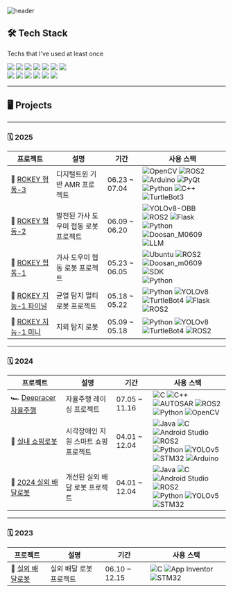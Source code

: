 ![header](https://capsule-render.vercel.app/api?type=Waving&section=header&height=300&text=Hello&fontAlignX=50&fontAlignY=45&color=gradient&fontSize=100&fontColor=ffffff&desc=It's%20Dawon%20GitHub)

## 🛠️ Tech Stack  
Techs that I've used at least once  

<p>
  <img src="https://img.shields.io/badge/Python-3776AB?style=for-the-badge&logo=python&logoColor=white"/>
  <img src="https://img.shields.io/badge/Java-007396?style=for-the-badge&logo=java&logoColor=white"/>
  <img src="https://img.shields.io/badge/C++-00599C?style=for-the-badge&logo=c%2B%2B&logoColor=white"/>
  <img src="https://img.shields.io/badge/C-A8B9CC?style=for-the-badge&logo=c&logoColor=white"/>
  <img src="https://img.shields.io/badge/ROS2-22314E?style=for-the-badge&logo=ros&logoColor=white"/>
  <img src="https://img.shields.io/badge/Linux-FCC624?style=for-the-badge&logo=linux&logoColor=black"/>
  <img src="https://img.shields.io/badge/Flask-000000?style=for-the-badge&logo=flask&logoColor=white"/>
  <br>
  <img src="https://img.shields.io/badge/Arduino-00979D?style=for-the-badge&logo=arduino&logoColor=white"/>
  <img src="https://img.shields.io/badge/Android%20Studio-3DDC84?style=for-the-badge&logo=android-studio&logoColor=white"/>
  <img src="https://img.shields.io/badge/STM32-03234B?style=for-the-badge&logo=stmicroelectronics&logoColor=white"/>
  <img src="https://img.shields.io/badge/PyTorch-EE4C2C?style=for-the-badge&logo=pytorch&logoColor=white"/>
  <img src="https://img.shields.io/badge/AWS-232F3E?style=for-the-badge&logo=amazon-aws&logoColor=white"/>
  <img src="https://img.shields.io/badge/Firebase-FFCA28?style=for-the-badge&logo=firebase&logoColor=black"/>
</p>

---

## 🖥️ Projects

---

### 🗓️ 2025
| 프로젝트 | 설명 | 기간 | 사용 스택 |
|----------|------|------|-----------|
| 🤝 [ROKEY 협동-3](https://github.com/seodawon/DigitalTwin_AutoDriving.git) | 디지털트윈 기반 AMR 프로젝트 | 06.23 ~ 07.04 | ![OpenCV](https://img.shields.io/badge/OpenCV-5C3EE8?style=flat&logo=opencv&logoColor=white) ![ROS2](https://img.shields.io/badge/ROS2-F7DF1E?style=flat&logo=ros&logoColor=black) ![Arduino](https://img.shields.io/badge/Arduino-00979D?style=flat&logo=arduino&logoColor=white) ![PyQt](https://img.shields.io/badge/PyQt-41CD52?style=flat&logo=qt&logoColor=white) <br> ![Python](https://img.shields.io/badge/Python-3776AB?style=flat&logo=python&logoColor=white) ![C++](https://img.shields.io/badge/C++-00599C?style=flat&logo=c%2B%2B&logoColor=white) ![TurtleBot3](https://img.shields.io/badge/TurtleBot3-00ADEF?style=flat&logo=robotframework&logoColor=white) |
| 🤝 [ROKEY 협동-2](https://github.com/seodawon/Fitomi_Assist_AI_Cobot.git) | 발전된 가사 도우미 협동 로봇 프로젝트 | 06.09 ~ 06.20 | ![YOLOv8-OBB](https://img.shields.io/badge/YOLOv8_OBB-FF3366?style=flat&logo=github&logoColor=white) ![ROS2](https://img.shields.io/badge/ROS2-F7DF1E?style=flat&logo=ros&logoColor=black) ![Flask](https://img.shields.io/badge/Flask-000000?style=flat&logo=flask&logoColor=white) ![Python](https://img.shields.io/badge/Python-3776AB?style=flat&logo=python&logoColor=white) <br> ![Doosan_M0609](https://img.shields.io/badge/Doosan_M0609-005BAC?style=flat&logo=robotframework&logoColor=white) ![LLM](https://img.shields.io/badge/LLM-800080?style=flat&logo=openai&logoColor=white) |
| 🤝 [ROKEY 협동-1](https://github.com/seodawon/MyHandy_cobot.git) | 가사 도우미 협동 로봇 프로젝트 | 05.23 ~ 06.05 | ![Ubuntu](https://img.shields.io/badge/Ubuntu_22.04-E95420?style=flat&logo=ubuntu&logoColor=white) ![ROS2](https://img.shields.io/badge/ROS2_Humble-F7DF1E?style=flat&logo=ros&logoColor=black) ![Doosan_m0609](https://img.shields.io/badge/Doosan_m0609-005BAC?style=flat&logo=robotframework&logoColor=white) ![SDK](https://img.shields.io/badge/Doosan_SDK-0066CC?style=flat&logo=code&logoColor=white) <br> ![Python](https://img.shields.io/badge/Python_3.8-3776AB?style=flat&logo=python&logoColor=white) |
| 🧠 [ROKEY 지능-1 파이널](https://github.com/seodawon/Crack_AMR_robot.git) | 균열 탐지 멀티 로봇 프로젝트 | 05.18 ~ 05.22 | ![Python](https://img.shields.io/badge/Python-3776AB?style=flat&logo=python&logoColor=white) ![YOLOv8](https://img.shields.io/badge/YOLOv8-FF3366?style=flat&logo=github&logoColor=white) ![TurtleBot4](https://img.shields.io/badge/TurtleBot4-00ADEF?style=flat&logo=robotframework&logoColor=white) ![Flask](https://img.shields.io/badge/Flask-000000?style=flat&logo=flask&logoColor=white) <br> ![ROS2](https://img.shields.io/badge/ROS2-F7DF1E?style=flat&logo=ros&logoColor=black) |
| 🧠 [ROKEY 지능-1 미니](https://github.com/seodawon/mini_project-argus.git) | 지뢰 탐지 로봇 | 05.09 ~ 05.18 | ![Python](https://img.shields.io/badge/Python-3776AB?style=flat&logo=python&logoColor=white) ![YOLOv8](https://img.shields.io/badge/YOLOv8-FF3366?style=flat&logo=github&logoColor=white) ![TurtleBot4](https://img.shields.io/badge/TurtleBot4-00ADEF?style=flat&logo=robotframework&logoColor=white) ![ROS2](https://img.shields.io/badge/ROS2-F7DF1E?style=flat&logo=ros&logoColor=black) |

---

### 🗓️ 2024
| 프로젝트 | 설명 | 기간 | 사용 스택 |
|----------|------|------|-----------|
| 🏎️ [Deepracer 자율주행](https://github.com/seodawon/deepracer.git) | 자율주행 레이싱 프로젝트 | 07.05 ~ 11.16 | ![C](https://img.shields.io/badge/C-A8B9CC?style=flat&logo=c&logoColor=white) ![C++](https://img.shields.io/badge/C++-00599C?style=flat&logo=c%2B%2B&logoColor=white) ![AUTOSAR](https://img.shields.io/badge/AUTOSAR-0085CA?style=flat&logo=car&logoColor=white) ![ROS2](https://img.shields.io/badge/ROS2-F7DF1E?style=flat&logo=ros&logoColor=black) <br> ![Python](https://img.shields.io/badge/Python-3776AB?style=flat&logo=python&logoColor=white) ![OpenCV](https://img.shields.io/badge/OpenCV-5C3EE8?style=flat&logo=opencv&logoColor=white) |
| 🛒 [실내 쇼핑로봇](https://github.com/seodawon/indoor_robot.git) | 시각장애인 지원 스마트 쇼핑 프로젝트 | 04.01 ~ 12.04 | ![Java](https://img.shields.io/badge/Java-007396?style=flat&logo=java&logoColor=white) ![C](https://img.shields.io/badge/C-A8B9CC?style=flat&logo=c&logoColor=white) ![Android Studio](https://img.shields.io/badge/Android_Studio-3DDC84?style=flat&logo=android-studio&logoColor=white) ![ROS2](https://img.shields.io/badge/ROS2-F7DF1E?style=flat&logo=ros&logoColor=black) <br> ![Python](https://img.shields.io/badge/Python-3776AB?style=flat&logo=python&logoColor=white) ![YOLOv5](https://img.shields.io/badge/YOLOv5-00FFFF?style=flat&logo=github&logoColor=black) ![STM32](https://img.shields.io/badge/STM32-03234B?style=flat&logo=arm&logoColor=white) ![Arduino](https://img.shields.io/badge/Arduino-00979D?style=flat&logo=arduino&logoColor=white) |
| 🤖 [2024 실외 배달로봇](https://github.com/seodawon/2024_outdoor_robot.git) | 개선된 실외 배달 로봇 프로젝트 | 04.01 ~ 12.04 | ![Java](https://img.shields.io/badge/Java-007396?style=flat&logo=java&logoColor=white) ![C](https://img.shields.io/badge/C-A8B9CC?style=flat&logo=c&logoColor=white) ![Android Studio](https://img.shields.io/badge/Android_Studio-3DDC84?style=flat&logo=android-studio&logoColor=white) ![ROS2](https://img.shields.io/badge/ROS2-F7DF1E?style=flat&logo=ros&logoColor=black) <br> ![Python](https://img.shields.io/badge/Python-3776AB?style=flat&logo=python&logoColor=white) ![YOLOv5](https://img.shields.io/badge/YOLOv5-00FFFF?style=flat&logo=github&logoColor=black) ![STM32](https://img.shields.io/badge/STM32-03234B?style=flat&logo=arm&logoColor=white) |

---

### 🗓️ 2023
| 프로젝트 | 설명 | 기간 | 사용 스택 |
|----------|------|------|-----------|
| 🤖 [실외 배달로봇](https://github.com/seodawon/2023_outdoor_robot.git) | 실외 배달 로봇 프로젝트 | 06.10 ~ 12.15 | ![C](https://img.shields.io/badge/C-A8B9CC?style=flat&logo=c&logoColor=white) ![App Inventor](https://img.shields.io/badge/AppInventor-FF6600?style=flat&logo=google&logoColor=white) ![STM32](https://img.shields.io/badge/STM32-03234B?style=flat&logo=arm&logoColor=white) |

